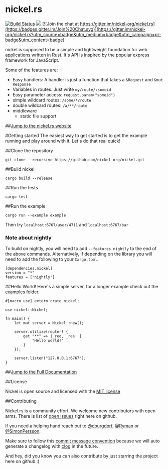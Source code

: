 nickel.rs
=======
[![Build Status](https://travis-ci.org/nickel-org/nickel.rs.png?branch=master)](https://travis-ci.org/nickel-org/nickel.rs)
[![](http://meritbadge.herokuapp.com/nickel)](https://crates.io/crates/nickel)
[![Join the chat at https://gitter.im/nickel-org/nickel.rs](https://badges.gitter.im/Join%20Chat.svg)](https://gitter.im/nickel-org/nickel.rs?utm_source=badge&utm_medium=badge&utm_campaign=pr-badge&utm_content=badge)

nickel is supposed to be a simple and lightweight foundation for web applications written in Rust. It's API is inspired by the popular express framework for JavaScript.

Some of the features are:

* Easy handlers: A handler is just a function that takes a `&Request` and `&mut Response`
* Variables in routes. Just write `my/route/:someid`
* Easy parameter access: `request.param("someid")`
* simple wildcard routes: `/some/*/route`
* double wildcard routes: `/a/**/route`
* middleware
    * static file support

##[Jump to the nickel.rs website](http://nickel.rs)

#Getting started
The easiest way to get started is to get the example running and play around with it. Let's do that real quick!

##Clone the repository

```shell
git clone --recursive https://github.com/nickel-org/nickel.git
```

##Build nickel

```shell
cargo build --release
```

##Run the tests

```shell
cargo test
```

##Run the example

```shell
cargo run --example example
```

Then try `localhost:6767/user/4711` and `localhost:6767/bar`

### Note about nightly

To build on nightly, you will need to add `--features nightly` to the end of the above commands. Alternatively, if depending on the library you will need to add the following to your `Cargo.toml`.

```not_rust
[dependencies.nickel]
version = "*"
features = ["nightly"]
```

##Hello World!
Here's a simple server, for a longer example check out the examples folder.

```rust,no_run
#[macro_use] extern crate nickel;

use nickel::Nickel;

fn main() {
    let mut server = Nickel::new();

    server.utilize(router! {
        get "**" => |_req, _res| {
            "Hello world!"
        }
    });

    server.listen("127.0.0.1:6767");
}
```

##[Jump to the Full Documentation](http://nickel-org.github.io/nickel/)

##License

Nickel is open source and licensed with the [MIT license](https://github.com/nickel-org/nickel/blob/master/LICENSE)


##Contributing

Nickel.rs is a community effort. We welcome new contributors with open arms.
There is list of [open issues](https://github.com/nickel-org/nickel/issues?state=open) right here on github.

If you need a helping hand reach out to [@cburgdorf](https://github.com/cburgdorf), [@Ryman](https://github.com/Ryman) or [@SimonPersson](https://github.com/SimonPersson).

Make sure to follow this [commit message convention](https://github.com/ajoslin/conventional-changelog/blob/master/CONVENTIONS.md) because we will auto generate a changelog with [clog](https://github.com/thoughtram/clog) in the future.

And hey, did you know you can also contribute by just starring the project here on github :)
